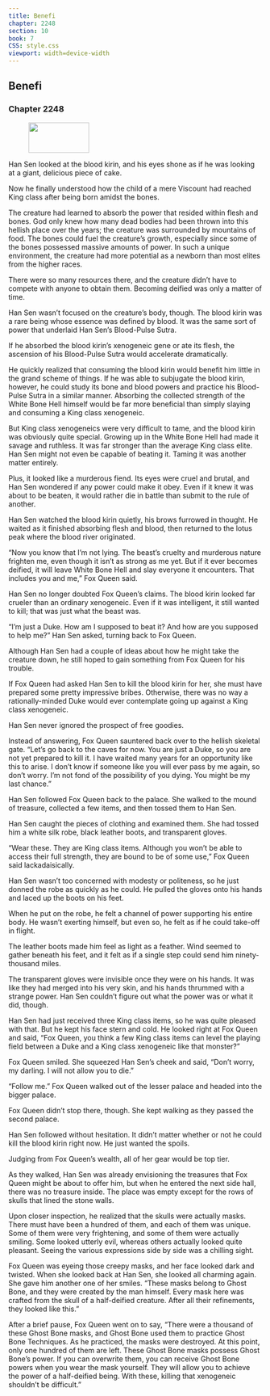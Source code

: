 ```yaml
---
title: Benefi
chapter: 2248
section: 10
book: 7
CSS: style.css
viewport: width=device-width
---
```


## Benefi

### Chapter 2248

<figure>
	<img src="../Images/gem.gif" alt="" id="gem" width="120" height="60" />
</figure>

Han Sen looked at the blood kirin, and his eyes shone as if he was looking at a giant, delicious piece of cake.

Now he finally understood how the child of a mere Viscount had reached King class after being born amidst the bones.

The creature had learned to absorb the power that resided within flesh and bones. God only knew how many dead bodies had been thrown into this hellish place over the years; the creature was surrounded by mountains of food. The bones could fuel the creature’s growth, especially since some of the bones possessed massive amounts of power. In such a unique environment, the creature had more potential as a newborn than most elites from the higher races.

There were so many resources there, and the creature didn’t have to compete with anyone to obtain them. Becoming deified was only a matter of time.

Han Sen wasn’t focused on the creature’s body, though. The blood kirin was a rare being whose essence was defined by blood. It was the same sort of power that underlaid Han Sen’s Blood-Pulse Sutra.

If he absorbed the blood kirin’s xenogeneic gene or ate its flesh, the ascension of his Blood-Pulse Sutra would accelerate dramatically.

He quickly realized that consuming the blood kirin would benefit him little in the grand scheme of things. If he was able to subjugate the blood kirin, however, he could study its bone and blood powers and practice his Blood-Pulse Sutra in a similar manner. Absorbing the collected strength of the White Bone Hell himself would be far more beneficial than simply slaying and consuming a King class xenogeneic.

But King class xenogeneics were very difficult to tame, and the blood kirin was obviously quite special. Growing up in the White Bone Hell had made it savage and ruthless. It was far stronger than the average King class elite. Han Sen might not even be capable of beating it. Taming it was another matter entirely.

Plus, it looked like a murderous fiend. Its eyes were cruel and brutal, and Han Sen wondered if any power could make it obey. Even if it knew it was about to be beaten, it would rather die in battle than submit to the rule of another.

Han Sen watched the blood kirin quietly, his brows furrowed in thought. He waited as it finished absorbing flesh and blood, then returned to the lotus peak where the blood river originated.

“Now you know that I’m not lying. The beast’s cruelty and murderous nature frighten me, even though it isn’t as strong as me yet. But if it ever becomes deified, it will leave White Bone Hell and slay everyone it encounters. That includes you and me,” Fox Queen said.

Han Sen no longer doubted Fox Queen’s claims. The blood kirin looked far crueler than an ordinary xenogeneic. Even if it was intelligent, it still wanted to kill; that was just what the beast was.

“I’m just a Duke. How am I supposed to beat it? And how are you supposed to help me?” Han Sen asked, turning back to Fox Queen.

Although Han Sen had a couple of ideas about how he might take the creature down, he still hoped to gain something from Fox Queen for his trouble.

If Fox Queen had asked Han Sen to kill the blood kirin for her, she must have prepared some pretty impressive bribes. Otherwise, there was no way a rationally-minded Duke would ever contemplate going up against a King class xenogeneic.

Han Sen never ignored the prospect of free goodies.

Instead of answering, Fox Queen sauntered back over to the hellish skeletal gate. “Let’s go back to the caves for now. You are just a Duke, so you are not yet prepared to kill it. I have waited many years for an opportunity like this to arise. I don’t know if someone like you will ever pass by me again, so don’t worry. I’m not fond of the possibility of you dying. You might be my last chance.”

Han Sen followed Fox Queen back to the palace. She walked to the mound of treasure, collected a few items, and then tossed them to Han Sen.

Han Sen caught the pieces of clothing and examined them. She had tossed him a white silk robe, black leather boots, and transparent gloves.

“Wear these. They are King class items. Although you won’t be able to access their full strength, they are bound to be of some use,” Fox Queen said lackadaisically.

Han Sen wasn’t too concerned with modesty or politeness, so he just donned the robe as quickly as he could. He pulled the gloves onto his hands and laced up the boots on his feet.

When he put on the robe, he felt a channel of power supporting his entire body. He wasn’t exerting himself, but even so, he felt as if he could take-off in flight.

The leather boots made him feel as light as a feather. Wind seemed to gather beneath his feet, and it felt as if a single step could send him ninety-thousand miles.

The transparent gloves were invisible once they were on his hands. It was like they had merged into his very skin, and his hands thrummed with a strange power. Han Sen couldn’t figure out what the power was or what it did, though.

Han Sen had just received three King class items, so he was quite pleased with that. But he kept his face stern and cold. He looked right at Fox Queen and said, “Fox Queen, you think a few King class items can level the playing field between a Duke and a King class xenogeneic like that monster?”

Fox Queen smiled. She squeezed Han Sen’s cheek and said, “Don’t worry, my darling. I will not allow you to die.”

“Follow me.” Fox Queen walked out of the lesser palace and headed into the bigger palace.

Fox Queen didn’t stop there, though. She kept walking as they passed the second palace.

Han Sen followed without hesitation. It didn’t matter whether or not he could kill the blood kirin right now. He just wanted the spoils.

Judging from Fox Queen’s wealth, all of her gear would be top tier.

As they walked, Han Sen was already envisioning the treasures that Fox Queen might be about to offer him, but when he entered the next side hall, there was no treasure inside. The place was empty except for the rows of skulls that lined the stone walls.

Upon closer inspection, he realized that the skulls were actually masks. There must have been a hundred of them, and each of them was unique. Some of them were very frightening, and some of them were actually smiling. Some looked utterly evil, whereas others actually looked quite pleasant. Seeing the various expressions side by side was a chilling sight.

Fox Queen was eyeing those creepy masks, and her face looked dark and twisted. When she looked back at Han Sen, she looked all charming again. She gave him another one of her smiles. “These masks belong to Ghost Bone, and they were created by the man himself. Every mask here was crafted from the skull of a half-deified creature. After all their refinements, they looked like this.”

After a brief pause, Fox Queen went on to say, “There were a thousand of these Ghost Bone masks, and Ghost Bone used them to practice Ghost Bone Techniques. As he practiced, the masks were destroyed. At this point, only one hundred of them are left. These Ghost Bone masks possess Ghost Bone’s power. If you can overwrite them, you can receive Ghost Bone powers when you wear the mask yourself. They will allow you to achieve the power of a half-deified being. With these, killing that xenogeneic shouldn’t be difficult.”